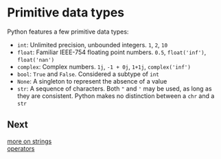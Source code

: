 # Primitive data types
Python features a few primitive data types:
* `int`: Unlimited precision, unbounded integers. `1`, `2`, `10`
* `float`: Familiar IEEE-754 floating point numbers. `0.5`, `float('inf')`, `float('nan')`
* `complex`: Complex numbers. `1j`, `-1 + 0j`, `1+1j`, `complex('inf')`
* `bool`: `True` and `False`. Considered a subtype of `int`
* `None`: A singleton to represent the absence of a value
* `str`: A sequence of characters. Both `"` and `'` may be used, as long as they are consistent. Python makes no distinction between a `chr` and a `str`

## Next
[more on strings](2a_strings.md)\
[operators](3_operators.md)

